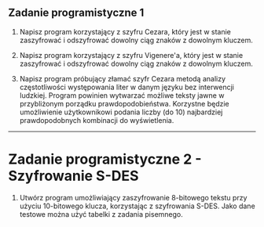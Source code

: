 ## Zadanie programistyczne 1

1. Napisz program korzystający z szyfru Cezara, który jest w stanie zaszyfrować i odszyfrować dowolny ciąg znaków z dowolnym kluczem.
  
2. Napisz program korzystający z szyfru Vigenere'a, który jest w stanie zaszyfrować i odszyfrować dowolny ciąg znaków z dowolnym kluczem.

3. Napisz program próbujący złamać szyfr Cezara metodą analizy częstotliwości występowania liter w danym języku bez interwencji ludzkiej. Program powinien wytwarzać możliwe teksty jawne w przybliżonym porządku prawdopodobieństwa. Korzystne będzie umożliwienie użytkownikowi podania liczby (do 10) najbardziej prawdopodobnych kombinacji do wyświetlenia.

---
# Zadanie programistyczne 2 - Szyfrowanie S-DES

1. Utwórz program umożliwiający zaszyfrowanie 8-bitowego tekstu przy użyciu 10-bitowego klucza, korzystając z szyfrowania S-DES. Jako dane testowe można użyć tabelki z zadania pisemnego.
